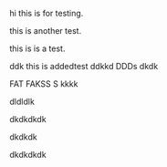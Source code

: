 hi this is for testing.

this is another test.

this is is a test.


ddk
this is addedtest
ddkkd
DDDs
dkdk

FAT FAKSS S
kkkk

dldldlk

dkdkdkdk

dkdkdk

dkdkdkdk